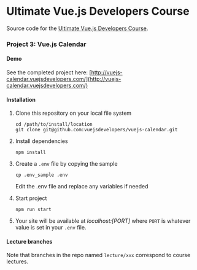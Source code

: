 # Ultimate Vue.js Developers Course

Source code for the [Ultimate Vue.js Developers Course](http://bit.ly/2mPK8ny).

### Project 3: Vue.js Calendar

#### Demo

See the completed project here: [http://vuejs-calendar.vuejsdevelopers.com/](http://vuejs-calendar.vuejsdevelopers.com/)

#### Installation

1. Clone this repository on your local file system

    ```
    cd /path/to/install/location
    git clone git@github.com:vuejsdevelopers/vuejs-calendar.git
    ```

2. Install dependencies

    ```
    npm install
    ```

3. Create a `.env` file by copying the sample

    ```
    cp .env_sample .env
    ```
    
    Edit the .env file and replace any variables if needed
    
4. Start project

    ```
    npm run start
    ```

5. Your site will be available at *localhost:[PORT]* where `PORT` is whatever value is set in your `.env` file.


#### Lecture branches

Note that branches in the repo named `lecture/xxx` correspond to course lectures.
